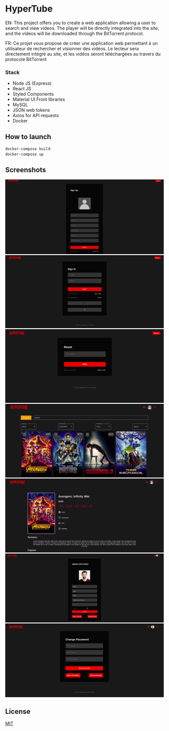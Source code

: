 # HyperTube

EN:
This project offers you to create a web application allowing a user to search and view videos. The player will be directly integrated into the site, and the videos will be downloaded through the BitTorrent protocol.

FR:
Ce projet vous propose de créer une application web permettant à un utilisateur de rechercher et visionner des vidéos. Le lecteur sera directement intégré au site, et les vidéos seront téléchargées au travers du protocole BitTorrent

### Stack

* Node JS (Express)
* React JS
* Styled Components
* Material UI Front libraries
* MySQL
* JSON web tokens
* Axios for API requests
* Docker

## How to launch

```bash
docker-compose build
docker-compose up
```

## Screenshots

![](screenshots/1.png)</br>
![](screenshots/2.png)</br>
![](screenshots/3.png)</br>
![](screenshots/4.png)</br>
![](screenshots/5.png)</br>
![](screenshots/6.png)</br>
![](screenshots/7.png)</br>


## License
[MIT](https://choosealicense.com/licenses/mit/)

